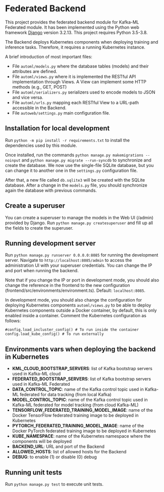 # Federated Backend

This project provides the federated backend module for Kafka-ML Federated module. It has been implemented using the Python web framework [Django](https://www.djangoproject.com/) version 3.2.13. This project requires Python 3.5-3.8.

The Backend deploys Kubernetes components when deploying training and inference tasks. Therefore, it requires a running Kubernetes instance.

A brief introduction of most important files:
- File `automl/models.py` where the database tables (models) and their attributes are defined.
- File `automl/views.py` where it is implemented the RESTful API implementation through Views. A View can implement some HTTP methods (e.g., GET, POST)
- File `automl/serializers.py` serializers used to encode models to JSON and vice versa.
- File `automl/urls.py` mapping each RESTful View to a URL-path accessible in the Backend.
- File `autoweb/settings.py` main configuration file.

## Installation for local development
Run `python -m pip install -r requirements.txt` to install the dependencies used by this module. 

Once installed, run the commands `python manage.py makemigrations --noinput` and `python manage.py migrate --run-syncdb` to synchronize and create the database. We now use the single-file SQLite database, but you can change it to another one in the `settings.py` configuration file. 

After that, a new file called `db.sqlite3` will be created with the SQLite database. After a change in the `models.py` file, you should synchronize again the database with previous commands.

## Create a superuser
You can create a superuser to manage the models in the Web UI (/admin) provided by Django. Run `python manage.py createsuperuser` and fill up all the fields to create the superuser.

## Running development server

Run `python manage.py runserver 0.0.0.0:8085` for running the development server. Navigate to `http://localhost:8085/admin` to access the administration UI with your superuser credentials. You can change the IP and port when running the backend. 

Note that if you change the IP or port in development mode, you should also change the reference in the frontend to the new configuration (frontend/src/environments/environment.ts). Default: `localhost:8085`.

In development mode, you should also change the configuration for deploying Kubernetes components `automl/views.py` to be able to deploy Kubernetes components outside a Docker container, by default, this is only enabled inside a container. Comment the Kubernetes configuration as follows:

```
#config.load_incluster_config() # To run inside the container
config.load_kube_config() # To run externally
```

## Environments vars when deploying the backend in Kubernetes
- **KML_CLOUD_BOOTSTRAP_SERVERS**: list of Kafka bootstrap servers used in Kafka-ML cloud
- **FEDERATED_BOOTSTRAP_SERVERS**: list of Kafka bootstrap servers used in Kafka-ML Federated
- **DATA_CONTROL_TOPIC**: name of the Kafka control topic used in Kafka-ML federated for data tracking (from local Kafka)
- **MODEL_CONTROL_TOPIC**: name of the Kafka control topic used in Kafka-ML federated for model tracking (from cloud Kafka-ML)
- **TENSORFLOW_FEDERATED_TRAINING_MODEL_IMAGE**: name of the Docker TensorFlow federated training image to be deployed in Kubernetes
- **PYTORCH_FEDERATED_TRAINING_MODEL_IMAGE**: name of the Docker PyTorch federated training image to be deployed in Kubernetes
- **KUBE_NAMESPACE**: name of the Kubernetes namespace where the components will be deployed
- **BACKEND_URL**: URL and port of the Backend
- **ALLOWED_HOSTS**: list of allowed hosts for the Backend
- **DEBUG**: to enable (1) or disable (0) debug

## Running unit tests

Run `python manage.py test` to execute unit tests.
